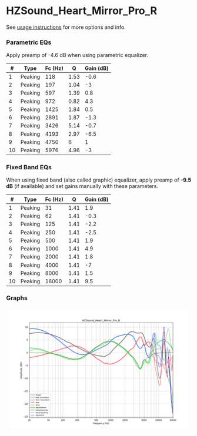 # HZSound_Heart_Mirror_Pro_R
See [usage instructions](https://github.com/jaakkopasanen/AutoEq#usage) for more options and info.

### Parametric EQs
Apply preamp of -4.6 dB when using parametric equalizer.

|   # | Type    |   Fc (Hz) |    Q |   Gain (dB) |
|-----|---------|-----------|------|-------------|
|   1 | Peaking |       118 | 1.53 |        -0.6 |
|   2 | Peaking |       197 | 1.04 |        -3   |
|   3 | Peaking |       597 | 1.39 |         0.8 |
|   4 | Peaking |       972 | 0.82 |         4.3 |
|   5 | Peaking |      1425 | 1.84 |         0.5 |
|   6 | Peaking |      2891 | 1.87 |        -1.3 |
|   7 | Peaking |      3426 | 5.14 |        -0.7 |
|   8 | Peaking |      4193 | 2.97 |        -6.5 |
|   9 | Peaking |      4750 | 6    |         1   |
|  10 | Peaking |      5976 | 4.96 |        -3   |

### Fixed Band EQs
When using fixed band (also called graphic) equalizer, apply preamp of **-9.5 dB** (if available) and set gains manually with these parameters.

|   # | Type    |   Fc (Hz) |    Q |   Gain (dB) |
|-----|---------|-----------|------|-------------|
|   1 | Peaking |        31 | 1.41 |         1.9 |
|   2 | Peaking |        62 | 1.41 |        -0.3 |
|   3 | Peaking |       125 | 1.41 |        -2.2 |
|   4 | Peaking |       250 | 1.41 |        -2.5 |
|   5 | Peaking |       500 | 1.41 |         1.9 |
|   6 | Peaking |      1000 | 1.41 |         4.9 |
|   7 | Peaking |      2000 | 1.41 |         1.8 |
|   8 | Peaking |      4000 | 1.41 |        -7   |
|   9 | Peaking |      8000 | 1.41 |         1.5 |
|  10 | Peaking |     16000 | 1.41 |         9.5 |

### Graphs
![](./HZSound_Heart_Mirror_Pro_R.png)
